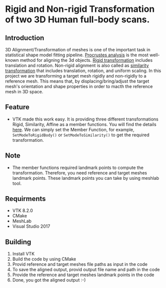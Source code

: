 # Rigid and Non-rigid Transformation of two 3D Human full-body scans.

## **Introduction**

3D Alignment/Transformation of meshes is one of the important task in statistical shape model fitting pipeline. [Procrustes analysis](https://en.wikipedia.org/wiki/Procrustes_analysis) is the most well-known method for aligning the 3d objects. [Rigid transformation](https://en.wikipedia.org/wiki/Rigid_transformation) includes translation and rotation. Non-rigid alignment is also called as [similarity transformation](https://en.wikipedia.org/wiki/Similarity_transformation) that includes translation, rotation, and uniform scaling. In this project we are transforming a target mesh rigidly and non-rigidly to a reference mesh. This means that, by displacing/bring/adjust the target mesh's orientation and shape properties in order to macth the reference mesh in 3D space.

## Feature
- VTK made this work easy. It is providing three different transformations Rigid, Similarity, Affine as a member functions. You will find the details [here](https://vtk.org/doc/nightly/html/classvtkLandmarkTransform.html#details). We can simply set the Member Function, for example, `SetModeToRigidBody()` or `SetModeToSimilarity()` to get the required transformation.

## Note
- The member functions required landmark points to compute the transformation. Therefore, you need reference and target meshes landmark points. These landmark points you can take by using meshlab tool.

## Requirments
- VTK 8.2.0
- CMake
- MeshLab
- Visual Studio 2017

## Building
1. Install VTK
1. Build the code by using CMake
1. Provid reference and target meshes file paths as input in the code
1.  To save the aligned output, provid output file name and path in the code
1. Provide the reference and target meshes landmark points in the code
1. Done, you got the aligned output :-)




  